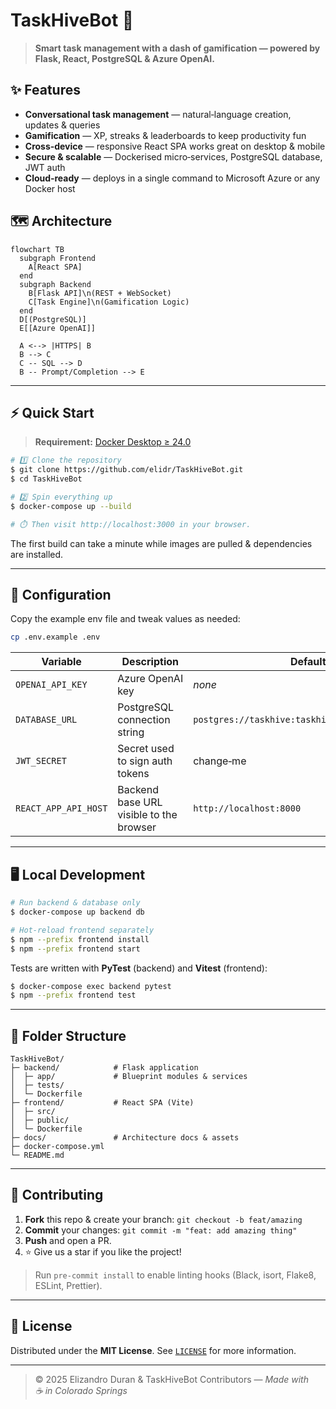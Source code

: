 # TaskHiveBot 🐝

> **Smart task management with a dash of gamification — powered by Flask, React, PostgreSQL & Azure OpenAI.**

## ✨ Features

- **Conversational task management** — natural‑language creation, updates & queries
- **Gamification** — XP, streaks & leaderboards to keep productivity fun
- **Cross‑device** — responsive React SPA works great on desktop & mobile
- **Secure & scalable** — Dockerised micro‑services, PostgreSQL database, JWT auth
- **Cloud‑ready** — deploys in a single command to Microsoft Azure or any Docker host

## 🗺️ Architecture

```mermaid
flowchart TB
  subgraph Frontend
    A[React SPA]
  end
  subgraph Backend
    B[Flask API]\n(REST + WebSocket)
    C[Task Engine]\n(Gamification Logic)
  end
  D[(PostgreSQL)]
  E[[Azure OpenAI]]

  A <--> |HTTPS| B
  B --> C
  C -- SQL --> D
  B -- Prompt/Completion --> E
```

---

## ⚡ Quick Start

> **Requirement:** [Docker Desktop ≥ 24.0](https://docs.docker.com/desktop/)

```bash
# 1️⃣ Clone the repository
$ git clone https://github.com/elidr/TaskHiveBot.git
$ cd TaskHiveBot

# 2️⃣ Spin everything up
$ docker-compose up --build

# ⏱️ Then visit http://localhost:3000 in your browser.
```

The first build can take a minute while images are pulled & dependencies are installed.

---

## 🔧 Configuration

Copy the example env file and tweak values as needed:

```bash
cp .env.example .env
```

| Variable              | Description                              | Default |
|-----------------------|------------------------------------------|---------|
| `OPENAI_API_KEY`      | Azure OpenAI key                         | *none*  |
| `DATABASE_URL`        | PostgreSQL connection string             | `postgres://taskhive:taskhive@db:5432/taskhive` |
| `JWT_SECRET`          | Secret used to sign auth tokens          | change‑me |
| `REACT_APP_API_HOST`  | Backend base URL visible to the browser  | `http://localhost:8000` |

---

## 🖥️ Local Development

```bash
# Run backend & database only
$ docker-compose up backend db

# Hot‑reload frontend separately
$ npm --prefix frontend install
$ npm --prefix frontend start
```

Tests are written with **PyTest** (backend) and **Vitest** (frontend):

```bash
$ docker-compose exec backend pytest
$ npm --prefix frontend test
```

---

## 📁 Folder Structure

```
TaskHiveBot/
├─ backend/            # Flask application
│  ├─ app/             # Blueprint modules & services
│  ├─ tests/
│  └─ Dockerfile
├─ frontend/           # React SPA (Vite)
│  ├─ src/
│  ├─ public/
│  └─ Dockerfile
├─ docs/               # Architecture docs & assets
├─ docker-compose.yml
└─ README.md
```

---

## 🤝 Contributing

1. **Fork** this repo & create your branch: `git checkout -b feat/amazing`  
2. **Commit** your changes: `git commit -m "feat: add amazing thing"`  
3. **Push** and open a PR.  
4. ⭐ Give us a star if you like the project!

> Run `pre-commit install` to enable linting hooks (Black, isort, Flake8, ESLint, Prettier).

---

## 📜 License

Distributed under the **MIT License**. See [`LICENSE`](LICENSE) for more information.

---

> © 2025 Elizandro Duran & TaskHiveBot Contributors — *Made with ☕ in Colorado Springs*
